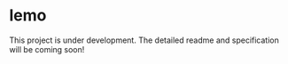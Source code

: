 # lemo

This project is under development. The detailed readme and specification will be coming soon!
